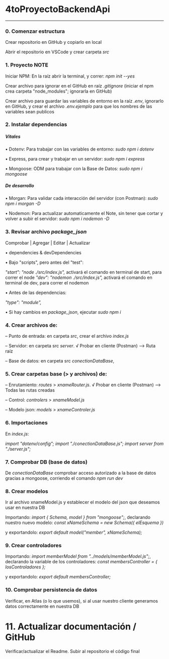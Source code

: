 # 4toProyectoBackendApi

---

### 0. Comenzar estructura

Crear repositorio en GitHub y copiarlo en local

Abrir el repositorio en VSCode
y crear carpeta _src_

### 1. Proyecto NOTE

Iniciar NPM: En la raíz abrir la terminal, y correr: _npm init --yes_

Crear archivo para ignorar en el GitHub en raíz _.gitignore_ (iniciar el npm crea carpeta "node_modules"; ignorarla en GitHub)

Crear archivo para guardar las variables de entorno en la raíz _.env_, ignorarlo en GitHub, y crear el archivo _.env.ejemplo_ para que los nombres de las variables sean publicos

### 2. Instalar dependencias

##### Vitales

• Dotenv: Para trabajar con las variables de entorno: _sudo npm i dotenv_

• Express, para crear y trabajar en un servidor: _sudo npm i express_

• Mongoose: ODM para trabajar con la Base de Datos: _sudo npm i mongoose_

##### De desarrollo

• Morgan: Para validar cada interacción del servidor (con Postman): _sudo npm i morgan -D_

• Nodemon: Para actualizar automaticamente el Note, sin tener que cortar y volver a subir el servidor: _sudo npm i nodemon -D_

### 3. Revisar archivo _package_json_

Comprobar | Agregar | Editar | Actualizar

• dependencies & devDependencies

• Bajo "scripts", pero antes del "test":

_"start": "node ./src/index.js",_ activará el comando en terminal de start, para correr el node
_"dev": "nodemon ./src/index.js",_ activará el comando en terminal de dev, para correr el nodemon

• Antes de las dependencias:

_"type": "module",_

• Si hay cambios en _package_json_, ejecutar _sudo npm i_

### 4. Crear archivos de:

– Punto de entrada: en carpeta _src_, crear el archivo _index.js_

– Servidor: en carpeta src _server_. √ Probar en cliente (Postman) –> Ruta raíz

<!-- import express from "express";
import membersRouter from "./routes/membersRouter.js";
import morgan from "morgan";

const server = express(); //llamamos el server que nos aporta express

server.use(morgan("dev"));
server.use(express.json());
server.use("/xmembers", xMembersRouter);

server.get("/", (req, res) => {
  //res.send("Success, server working"); //para provar el server al principio ; "sms" en cliente
  res.redirect(301, "/xmembers");
});

export default server; -->

– Base de datos: en carpeta src _conectionDataBase_,

### 5. Crear carpetas base (> y archivos) de:

– Enrutamiento: _routes_ > _xnameRouter.js_. √ Probar en cliente (Postman) –> Todas las rutas creadas

– Control: _controlers_ > _xnameModel.js_

– Modelo json: _models_ > _xnameControler.js_

### 6. Importaciones

En _index.js_:

_import "dotenv/config";_
_import "./conectionDataBase.js";_
_import server from "./server.js";_

<!-- // Servidor y su portal -->
<!-- server.listen(2999);
console.log("Server Port: 2999"); -->

### 7. Comprobar DB (base de datos)

<!-- import mongoose from "mongoose";

mongoose
  .connect(process.env.MONGODB_ATLAS_URI)
  .then((data) => {
    console.log("Database is conected");
  })
  .catch((error) => {
    console.log("Error, Database isn't conected");
  }); -->

De _conectionDataBase_ comprobar acceso autorizado a la base de datos gracias a mongoose, corriendo el comando _npm run dev_

### 8. Crear modelos

Ir al archivo xnameModel.js y establecer el modelo del json que deseamos usar en nuestra DB

Importando: _import { Schema, model } from "mongoose";_, declarando nuestro nuevo modelo: _const xNameSchema = new Schema({ elEsquema })_

y exportandolo: _export default model("member", xNameSchema);_

### 9. Crear controladores

Importando: _import memberModel from "../models/memberModel.js";_, declarando la variable de los controladores: _const membersController = { losControladores };_

y exportandolo: _export default membersController;_

<!-- Ejemplo:
createMember: async (req, res) => { // nombre de la acción en el modelo
try {
      if (req.body.firstName === "") throw new Error("Empty first name"); // Todas las validaciones
      const newMember = new memberModel(req.body);
      const creatingMember = await newMember.save(); // Lógica de programación

      if (creatingMember._id) {
        res.json({
          state: "Successful",
          message: "Member created",
          id: creatingMember._id,
        }); // En el cliente
      }

    } catch (error) {
      console.log("Error creating: ", error); // En consola de VSCode
      res.json({ error: true, message: "Error creating member" }); // En el cliente
    }

}
-->

### 10. Comprobar persistencia de datos

Verificar, en Atlas (o lo que usemos), si al usar nuestro cliente generamos datos correctamente en nuestra DB

# 11. Actualizar documentación / GitHub

Verificar/actualizar el Readme. Subir al repositorio el código final
